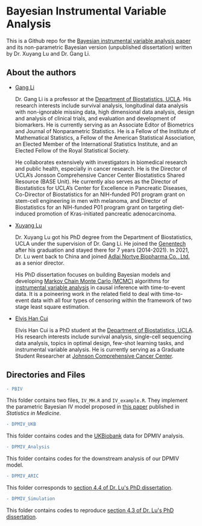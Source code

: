 # Bayesian Instrumental Variable Analysis
This is a Github repo for the [Bayesian instrumental variable analysis paper](https://www.ncbi.nlm.nih.gov/pmc/articles/PMC4314427/) and its non-parametric Bayesian version (unpublished dissertation) written by Dr. Xuyang Lu and Dr. Gang Li.

## About the authors

- [Gang Li](https://gangli.faculty.biostat.ucla.edu/)

  Dr. Gang Li is a professor at the [Department of Biostatistics, UCLA](https://www.biostat.ucla.edu/). His research interests include survival analysis, longitudinal data analysis with non-ignorable missing data, high dimensional data analysis, design and analysis of clinical trials, and evaluation and development of biomarkers.  He is currently serving as an Associate Editor of Biometrics and Journal of Nonparametric Statistics. He is a Fellow of the Institute of Mathematical Statistics, a Fellow of the American Statistical Association, an Elected Member of the International Statistics Institute, and an Elected Fellow of the Royal Statistical Society.  

  He collaborates extensively with investigators in biomedical research and public health, especially in cancer research.  He is the Director of UCLA’s Jonsson Comprehensive Cancer Center Biostatistics Shared Resource (BASE Unit). He currently also serves as the Director of Biostatistics for UCLA’s Center for Excellence in Pancreatic Diseases, Co-Director of Biostatistics for an NIH-funded P01 program grant on stem-cell engineering in men with melanoma, and Director of Biostatistics for an NIH-funded P01 program grant on targeting diet-induced promotion of Kras-initiated pancreatic adenocarcinoma.

- [Xuyang Lu]()

  Dr. Xuyang Lu got his PhD degree from the Department of Biostatistics, UCLA under the supervision of Dr. Gang Li. He joined the [Genentech](https://www.gene.com/) after his graduation and stayed there for 7 years (2014-2021). In 2021, Dr. Lu went back to China and joined [Adlai Nortye Biopharma Co., Ltd.](https://en.adlainortye.com/) as a senior director.
  
  His PhD dissertation focuses on building Bayesian models and developing [Markov Chain Monte Carlo (MCMC)](https://en.wikipedia.org/wiki/Markov_chain_Monte_Carlo) algorithms for [instrumental variable analysis](https://en.wikipedia.org/wiki/Instrumental_variables_estimation) in causal inference with time-to-event data. It is a poineering work in the related field to deal with time-to-event data with all four types of censoring within the framework of two stage least square estimation.
  
- [Elvis Han Cui](https://elviscuihan.github.io/)

  Elvis Han Cui is a PhD student at the [Department of Biostatistics, UCLA](https://www.biostat.ucla.edu/). His research interests include survival analysis, single-cell sequencing data analysis, topics in optimal design, few-shot learning tasks, and instrumental variable analysis.  He is currently serving as a Graduate Student Researcher at [Johnson Comprehensive Cancer Center](https://cancer.ucla.edu/). 

## Directories and Files

```diff
- PBIV
``` 
This folder contains two files, `IV_MH.R` and `IV_example.R`. They implement the parametric Bayesian IV model proposed in [this paper](https://www.ncbi.nlm.nih.gov/pmc/articles/PMC4314427/) published in *Statistics in Medicine*.
```diff
- DPMIV_UKB
``` 
This folder contains codes and the [UKBiobank](https://www.ukbiobank.ac.uk/) data for DPMIV analysis.
```diff
- DPMIV_Analysis
``` 
This folder contains codes for the downstream analysis of our DPMIV model.
```diff
- DPMIV_ARIC
``` 
This folder corresponds to [section 4.4 of Dr. Lu's PhD dissertation](https://escholarship.org/uc/item/8223z6fp).
```diff
- DPMIV_Simulation
``` 
This folder contains codes to reproduce [section 4.3 of Dr. Lu's PhD dissertation](https://escholarship.org/uc/item/8223z6fp).
